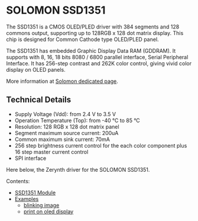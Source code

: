 # SOLOMON SSD1351

The SSD1351 is a CMOS OLED/PLED driver with 384 segments and 128 commons output, supporting up to 128RGB x 128 dot matrix display. This chip is designed for Common Cathode type OLED/PLED panel.

The SSD1351 has embedded Graphic Display Data RAM (GDDRAM). It supports with 8, 16, 18 bits 8080 / 6800 parallel interface, Serial Peripheral Interface. It has 256-step contrast and 262K color control, giving vivid color display on OLED panels.

More information at [Solomon dedicated page](http://www.solomon-systech.com/en/product/display-ic/oled-driver-controller/ssd1351/).

## Technical Details


* Supply Voltage (Vdd): from 2.4 V to 3.5 V
* Operation Temperature (Top): from -40 °C to 85 °C
* Resolution: 128 RGB x 128 dot matrix panel
* Segment maximum source current: 200uA
* Common maximum sink current: 70mA
* 256 step brightness current control for the each color component plus 16 step master current control
* SPI interface

Here below, the Zerynth driver for the SOLOMON SSD1351.

Contents:


* [SSD1351 Module](/latest/reference/libs/solomon/ssd1351/docs/ssd1351/)
* [Examples](/latest/reference/libs/solomon/ssd1351/docs/examples/)
    * [blinking image](/latest/reference/libs/solomon/ssd1351/docs/examples/#draw-a-blinking-image)
    * [print on oled display](/latest/reference/libs/solomon/ssd1351/docs/examples/#print-on-oled-display)
